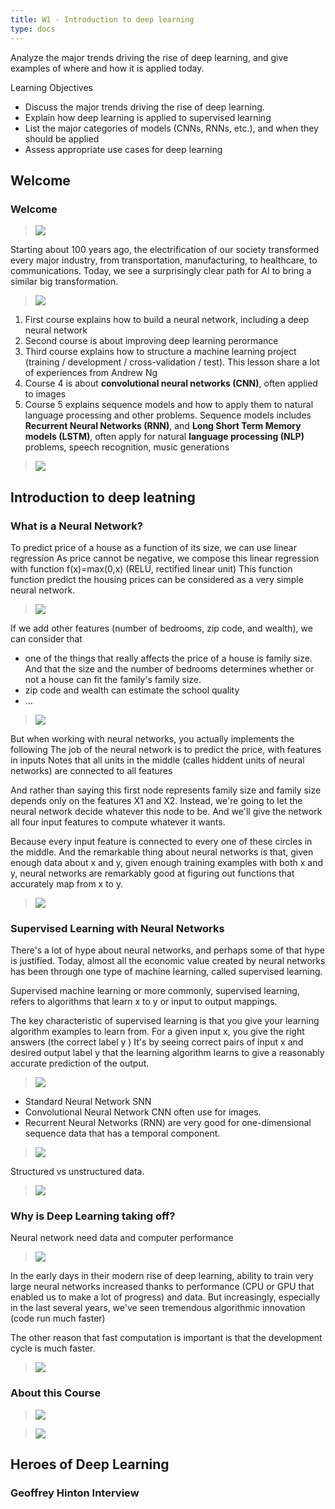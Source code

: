 ```yaml
---
title: W1 - Introduction to deep learning
type: docs
---
```



Analyze the major trends driving the rise of deep learning, and give examples of where and how it is applied today.

Learning Objectives
- Discuss the major trends driving the rise of deep learning.
- Explain how deep learning is applied to supervised learning
- List the major categories of models (CNNs, RNNs, etc.), and when they should be applied
- Assess appropriate use cases for deep learning



## Welcome

### Welcome

> <img src="./images/w01-01-Welcome/img_2023-03-04_12-26-25.png">

Starting about 100 years ago, the electrification of our society transformed every major industry, from transportation, manufacturing, to healthcare, to communications. Today, we see a surprisingly clear path for AI to bring a similar big transformation.

> <img src="./images/w01-01-Welcome/img_2023-03-04_12-26-37.png">

1. First course explains how to build a neural network, including a deep neural network
2. Second course is about improving deep learning perormance
3. Third course explains how to structure a machine learning project (training / development / cross-validation / test). This lesson share a lot of experiences from Andrew Ng
4. Course 4 is about **convolutional neural networks (CNN)**, often applied to images
5. Course 5 explains sequence models and how to apply them to natural language processing and other problems. Sequence models includes **Recurrent Neural Networks (RNN)**, and **Long Short Term Memory models (LSTM)**, often apply for natural **language processing (NLP)** problems, speech recognition, music generations

> <img src="./images/w01-01-Welcome/img_2023-03-04_12-26-39.png">




## Introduction to deep leatning

### What is a Neural Network?

To predict price of a house as a function of its size, we can use linear regression
As price cannot be negative, we compose this linear regression with function f(x)=max(0,x) (RELU, rectified linear unit)
This function function predict the housing prices can be considered as a very simple neural network. 

> <img src="./images/w01-02-What_is_a_Neural_Network/img_2023-03-11_08-03-18.png">

If we add other features (number of bedrooms, zip code, and wealth), we can consider that 
- one of the things that really affects the price of a house is family size. And that the size and the number of bedrooms determines whether or not a house can fit the family's family size.
-  zip code and wealth can estimate the school quality
- ... 

> <img src="./images/w01-02-What_is_a_Neural_Network/img_2023-03-11_08-03-22.png">

But when working with neural networks, you actually implements the following
The job of the neural network is to predict the price, with features in inputs
Notes that all units in the middle (calles hiddent units of neural networks) are connected to all features

And rather than saying this first node represents family size and family size depends only on the features X1 and X2. Instead, we're going to let the neural network decide whatever this node to be. And we'll give the network all four input features to compute whatever it wants.

Because every input feature is connected to every one of these circles in the middle. And the remarkable thing about neural networks is that, given enough data about x and y, given enough training examples with both x and y, neural networks are remarkably good at figuring out functions that accurately map from x to y.


> <img src="./images/w01-02-What_is_a_Neural_Network/img_2023-03-11_08-07-01.png">

### Supervised Learning with Neural Networks

There's a lot of hype about neural networks, and perhaps some of that hype is justified. Today, almost all the economic value created by neural networks has been through one type of machine learning, called supervised learning.

Supervised machine learning or more commonly, supervised learning, refers to algorithms that learn x to y or input to output mappings.

The key characteristic of supervised learning is that you give your learning algorithm examples to learn from. For a given input x, you give the right answers (the correct label y ) It's by seeing correct pairs of input x and desired output label y that the learning algorithm learns to give a reasonably accurate prediction of the output.

> <img src="./images/w01-03-Supervised_Learning_with_Neural_Networks/img_2023-03-11_08-51-39.png">

- Standard Neural Network SNN
- Convolutional Neural Network CNN often use for images.
- Recurrent Neural Networks (RNN) are very good for one-dimensional sequence data that has a temporal component.

> <img src="./images/w01-03-Supervised_Learning_with_Neural_Networks/img_2023-03-11_08-51-42.png">

Structured vs unstructured data.

> <img src="./images/w01-03-Supervised_Learning_with_Neural_Networks/img_2023-03-11_08-51-43.png">


### Why is Deep Learning taking off?

Neural network need data and computer performance

> <img src="./images/w01-04-Why_is_Deep_Learning_taking_off/img_2023-03-11_09-04-12.png">

In the early days in their modern rise of deep learning, ability to train very large neural networks increased thanks to performance (CPU or GPU that enabled us to make a lot of progress) and data. But increasingly, especially in the last several years, we've seen tremendous algorithmic innovation (code run much faster)

The other reason that fast computation is important is that the development cycle is much faster.

> <img src="./images/w01-04-Why_is_Deep_Learning_taking_off/img_2023-03-11_09-04-15.png">

### About this Course

> <img src="./images/w01-05-About_this_Course/img_2023-03-11_09-16-06.png">

> <img src="./images/w01-05-About_this_Course/img_2023-03-11_09-16-08.png">


## Heroes of Deep Learning

### Geoffrey Hinton Interview


